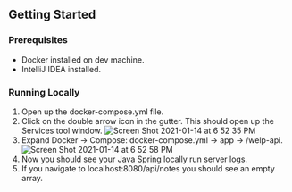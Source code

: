 ## Getting Started


### Prerequisites

* Docker installed on dev machine.
* IntelliJ IDEA installed.


### Running Locally

1. Open up the docker-compose.yml file.
2. Click on the double arrow icon in the gutter. This should open up the Services tool window. ![Screen Shot 2021-01-14 at 6 52 35 PM](https://welpUser-images.githubusercontent.com/22925905/104675107-ac8f7580-5699-11eb-8863-a12c91193962.png)
3. Expand Docker -> Compose: docker-compose.yml  -> app -> /welp-api. ![Screen Shot 2021-01-14 at 6 52 58 PM](https://welpUser-images.githubusercontent.com/22925905/104675129-b9ac6480-5699-11eb-954e-087c50574fd1.png)
4. Now you should see your Java Spring locally run server logs.
5. If you navigate to localhost:8080/api/notes you should see an empty array.
